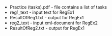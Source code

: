 * Practice (tasks).pdf - file contains a list of tasks
* reg1_text - input text for RegEx1
* ResultOfReg1.txt - output for RegEx1
* reg2_text - input xml-document for RegEx2
* ResultOfReg2.txt - output for RegEx1
